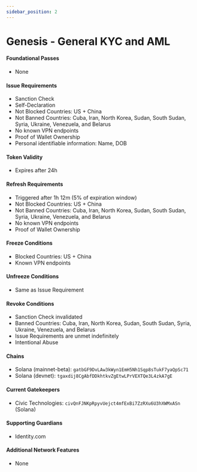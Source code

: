 ```yaml
---
sidebar_position: 2
---
```


# Genesis - General KYC and AML

#### Foundational Passes
- None

#### Issue Requirements
- Sanction Check
- Self-Declaration
- Not Blocked Countries: US + China
- Not Banned Countries: Cuba, Iran, North Korea, Sudan, South Sudan, Syria, Ukraine, Venezuela, and Belarus
- No known VPN endpoints
- Proof of Wallet Ownership
- Personal identifiable information: Name, DOB

#### Token Validity
- Expires after 24h

#### Refresh Requirements
- Triggered after 1h 12m (5% of expiration window)
- Not Blocked Countries: US + China
- Not Banned Countries: Cuba, Iran, North Korea, Sudan, South Sudan, Syria, Ukraine, Venezuela, and Belarus
- No known VPN endpoints
- Proof of Wallet Ownership

#### Freeze Conditions
- Blocked Countries: US + China
- Known VPN endpoints

#### Unfreeze Conditions
- Same as Issue Requirement

#### Revoke Conditions
- Sanction Check invalidated
- Banned Countries: Cuba, Iran, North Korea, Sudan, South Sudan, Syria, Ukraine, Venezuela, and Belarus
- Issue Requirements are unmet indefinitely
- Intentional Abuse

#### Chains
- Solana (mainnet-beta): `gatbGF9DvLAw3kWyn1EmH5Nh1Sqp8sTukF7yaQpSc71`
- Solana (devnet): `tgaxdij8CgAbfDDkhtkvZgEtwLPrVEXTQe3L4zkA7gE`

#### Current Gatekeepers
- Civic Technologies: `civQnFJNKpRpyvUejct4mfExBi7ZzRXu6U3hXWMxASn` (Solana)

#### Supporting Guardians
- Identity.com

#### Additional Network Features
- None